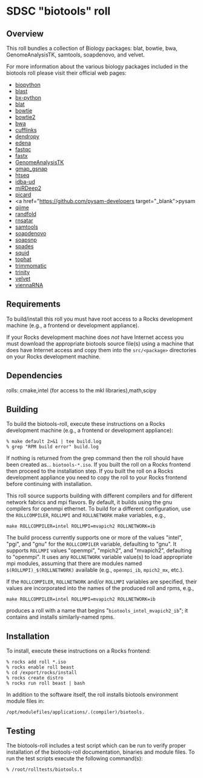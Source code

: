 # SDSC "biotools" roll

## Overview

This roll bundles a collection of Biology packages: blat, bowtie, bwa,
GenomeAnalysisTK, samtools, soapdenovo, and velvet.

For more information about the various biology packages included in the biotools
roll please visit their official web pages:

- <a href="http://biopython.org" target="_blank">biopython</a>
- <a href="http://blast.ncbi.nlm.nih.gov/Blast.cgi" target="_blank">blast</a>
- <a href="http://https://pypi.python.org/pypi/bx-python" target="_blank">bx-python</a>
- <a href="http://genome.ucsc.edu/goldenPath/help/blatSpec.html" target="_blank">blat</a>
- <a href="http://bowtie-bio.sourceforge.net" target="_blank">bowtie</a>
- <a href="http://bowtie-bio.sourceforge.net/bowtie2" target="_blank">bowtie2</a>
- <a href="http://bio-bwa.sourceforge.net" target="_blank">bwa</a>
- <a href="http://cufflinks.cbcb.umd.edu" target="_blank">cufflinks</a>
- <a href="http://pythonhosted.org/DendroPy" target="_blank">dendropy</a>
- <a href="http://www.genomic.ch/edena.php" target="_blank">edena</a>
- <a href="http://www.bioinformatics.babraham.ac.uk/projects/fastqc" target="_blank">fastqc</a>
- <a href="http://hannonlab.cshl.edu/fastx_toolkit" target="_blank">fastx</a>
- <a href="http://www.broadinstitute.org/gatk" target="_blank">GenomeAnalysisTK</a>
- <a href="http://research-pub.gene.com/gmap" target="_blank">gmap_gsnap</a>
- <a href="http://www-huber.embl.de/users/anders/HTSeq" target="_blank">htseq</a>
- <a href="http://i.cs.hku.hk/~alse/hkubrg/projects/idba_ud/index.html" target="_blank">idba-ud</a>
- <a href="https://www.mdc-berlin.de/8551903/en/research/research_teams/systems_biology_of_gene_regulatory_elements/projects/miRDeep" target="_blank">miRDeep2</a>
- <a href="http://i.cs.hku.hk/~alse/hkubrg/projects/idba_ud/index.html" target="_blank">picard</a>
- <a href="https://github.com/pysam-developers target="_blank">pysam</a>
- <a href="http://qiime.org" target="_blank">qiime</a>
- <a href="http://bioinformatics.psb.ugent.be/software/details/Randfold" target="_blank">randfold</a>
- <a href="http://code.google.com/p/rna-star" target="_blank">rnsatar</a>
- <a href="http://samtools.sourceforge.net" target="_blank">samtools</a>
- <a href="http://soap.genomics.org.cn/soapdenovo.html" target="_blank">soapdenovo</a>
- <a href="http://soap.genomics.org.cn/soapsnp.html" target="_blank">soapsnp</a>
- <a href="http://bioinf.spbau.ru/en/spades" target="_blank">spades</a>
- <a href="squid http://selab.janelia.org/software.html" target="_blank">squid</a>
- <a href="http://tophat.cbcb.umd.ed" target="_blank">tophat</a>
- <a href="http://www.usadellab.org/cms/?page=trimmomatic" target="_blank">trimmomatic</a>
- <a href="http://trinityrnaseq.sourceforge.net" target="_blank">trinity</a>
- <a href="http://www.ebi.ac.uk/~zerbino/velvet/" target="_blank">velvet</a>
- <a href="http://www.tbi.univie.ac.at/~ronny/RNA/index.html" target="_blank">viennaRNA</a>
</description>


## Requirements

To build/install this roll you must have root access to a Rocks development
machine (e.g., a frontend or development appliance).

If your Rocks development machine does *not* have Internet access you must
download the appropriate biotools source file(s) using a machine that does have
Internet access and copy them into the `src/<package>` directories on your Rocks
development machine.


## Dependencies


rolls: cmake,intel (for access to the mkl libraries),math,scipy

## Building

To build the biotools-roll, execute these instructions on a Rocks development
machine (e.g., a frontend or development appliance):

```shell
% make default 2>&1 | tee build.log
% grep "RPM build error" build.log
```

If nothing is returned from the grep command then the roll should have been
created as... `biotools-*.iso`. If you built the roll on a Rocks frontend then
proceed to the installation step. If you built the roll on a Rocks development
appliance you need to copy the roll to your Rocks frontend before continuing
with installation.

This roll source supports building with different compilers and for different
network fabrics and mpi flavors.  By default, it builds using the gnu compilers
for openmpi ethernet.  To build for a different configuration, use the
`ROLLCOMPILER`, `ROLLMPI` and `ROLLNETWORK` make variables, e.g.,

```shell
make ROLLCOMPILER=intel ROLLMPI=mvapich2 ROLLNETWORK=ib 
```
The build process currently supports one or more of the values "intel", "pgi",
and "gnu" for the `ROLLCOMPILER` variable, defaulting to "gnu".  It supports
`ROLLMPI` values "openmpi", "mpich2", and "mvapich2", defaulting to "openmpi".
It uses any `ROLLNETWORK` variable value(s) to load appropriate mpi modules,
assuming that there are modules named `$(ROLLMPI)_$(ROLLNETWORK)` available
(e.g., `openmpi_ib`, `mpich2_mx`, etc.).

If the `ROLLCOMPILER`, `ROLLNETWORK` and/or `ROLLMPI` variables are specified,
their values are incorporated into the names of the produced roll and rpms, e.g.,

```shell
make ROLLCOMPILER=intel ROLLMPI=mvapich2 ROLLNETWORK=ib
```
produces a roll with a name that begins "`biotools_intel_mvapich2_ib`"; it
contains and installs similarly-named rpms.


## Installation

To install, execute these instructions on a Rocks frontend:

```shell
% rocks add roll *.iso
% rocks enable roll beast
% cd /export/rocks/install
% rocks create distro
% rocks run roll beast | bash
```

In addition to the software itself, the roll installs biotools environment
module files in:

```shell
/opt/modulefiles/applications/.(compiler)/biotools.
```


## Testing

The biotools-roll includes a test script which can be run to verify proper
installation of the biotools-roll documentation, binaries and module files. To
run the test scripts execute the following command(s):

```shell
% /root/rolltests/biotools.t 
```
